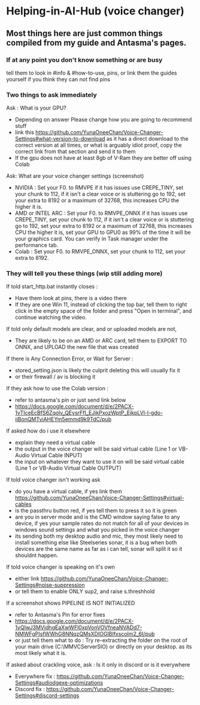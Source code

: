 # Helping-in-AI-Hub (voice changer)

## Most things here are just common things compiled from my guide and Antasma's pages.

### If at any point you don't know something or are busy
tell them to look in #info & #how-to-use, pins, or link them the guides yourself if you think they can not find pins


### Two things to ask immediately

Ask : What is your GPU?
* Depending on answer Please change how you are going to recommend stuff
* link this https://github.com/YunaOneeChan/Voice-Changer-Settings#what-version-to-download as it has a direct download to the correct version at all times, or what is arguably idiot proof, copy the correct link from that section and send it to them
* If the gpu does not have at least 8gb of V-Ram they are better off using Colab
  
Ask: What are your voice changer settings (screenshot) 
* NVIDIA : Set your F0. to RMVPE if it has issues use CREPE_TINY, set your chunk to 112, if it isn't a clear voice or is stuttering go to 192, set your extra to 8192 or a maximum of 32768, this increases CPU the higher it is.
* AMD or INTEL ARC : Set your F0. to RMVPE_ONNX if it has issues use CREPE_TINY, set your chunk to 112, if it isn't a clear voice or is stuttering go to 192, set your extra to 8192 or a maximum of 32768, this increases CPU the higher it is, set your GPU to GPU0 as 99% of the time it will be your graphics card. You can verify in Task manager under the performance tab.
* Colab : Set your F0. to RMVPE_ONNX, set your chunk to 112, set your extra to 8192.

### They will tell you these things (wip still adding more) 

If told start_http.bat instantly closes : 
* Have them look at pins, there is a video there
* If they are one Win 11, instead of clicking the top bar, tell them to right click in the empty space of the folder and press "Open in terminal", and continue watching the video.

If told only default models are clear, and or uploaded models are not,
* They are likely to be on an AMD or ARC card, tell them to EXPORT TO ONNX, and UPLOAD the new file that was created

If there is Any Connection Error, or Wait for Server :
* stored_setting.json is likely the culprit deleting this will usually fix it
* or their firewall / av is blocking it

If they ask how to use the Colab version :
* refer to antasma's pin or just send link below
* https://docs.google.com/document/d/e/2PACX-1vTIceEcBfS6Zqolv_QEysrFfI_EJikPxozWptP_EjkpLVl-l-gdo-ijBonQMTviAHEYm5emmd9k9TdC/pub

If asked how do i use it elsewhere
* explain they need a virtual cable
* the output in the voice changer will be said virtual cable (Line 1 or VB-Audio Virtual Cable INPUT)
* the input on whatever they want to use it on will be said virtual cable (Line 1 or VB-Audio Virtual Cable OUTPUT)

If told voice changer isn't working ask
* do you have a virtual cable, if yes link them https://github.com/YunaOneeChan/Voice-Changer-Settings#virtual-cables
* is the passthru button red, if yes tell them to press it so it is green
* are you in server mode and is the CMD window saying false to any device, if yes your sample rates do not match for all of your devices in windows sound settings and what you picked in the voice changer
* its sending both my desktop audio and mic, they most likely need to install something else like Steelseries sonar, it is a bug when both devices are the same name as far as i can tell, sonar will split it so it shouldnt happen.

If told voice changer is speaking on it's own
* either link https://github.com/YunaOneeChan/Voice-Changer-Settings#noise-suppression
* or tell them to enable ONLY sup2, and raise s.threshhold

If a screenshot shows PIPELINE IS NOT INITIALIZED
* refer to Antasma's Pin for error fixes
* https://docs.google.com/document/d/e/2PACX-1vQIwJ3MVidhgEaXwWFl0xpVonVOVfneaNVADd7-NMWFgPIsfWWhG8NNqzQMsXDIOGlBIfxscoIm2_6I/pub
* or just tell them what to do : Try re-extracting the folder on the root of your main drive (C:\MMVCServerSIO) or directly on your desktop. as its most likely what it is.

If asked about crackling voice, ask : Is it only in discord or is it everywhere
* Everywhere fix : https://github.com/YunaOneeChan/Voice-Changer-Settings#audiodgexe-optimizations
* Discord fix : https://github.com/YunaOneeChan/Voice-Changer-Settings#discord-settings
